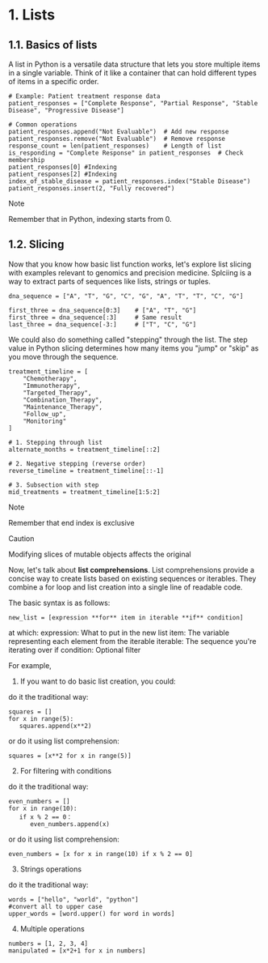 # **1. Lists**

## **1.1. Basics of lists**

A list in Python is a versatile data structure that lets you store multiple items in a single variable. Think of it like a container that can hold different types of items in a specific order. 

```
# Example: Patient treatment response data
patient_responses = ["Complete Response", "Partial Response", "Stable Disease", "Progressive Disease"]

# Common operations
patient_responses.append("Not Evaluable")  # Add new response
patient_responses.remove("Not Evaluable")  # Remove response
response_count = len(patient_responses)    # Length of list
is_responding = "Complete Response" in patient_responses  # Check membership
patient_responses[0] #Indexing
patient_responses[2] #Indexing
index_of_stable_disease = patient_responses.index("Stable Disease")
patient_responses.insert(2, "Fully recovered")
```

> [!NOTE]  
> Remember that in Python, indexing starts from 0. 

## **1.2. Slicing**

Now that you know how basic list function works, let's explore list slicing with examples relevant to genomics and precision medicine. Splciing is a way to extract parts of sequences like lists, strings or tuples. 

```
dna_sequence = ["A", "T", "G", "C", "G", "A", "T", "T", "C", "G"]

first_three = dna_sequence[0:3]    # ["A", "T", "G"]
first_three = dna_sequence[:3]     # Same result
last_three = dna_sequence[-3:]     # ["T", "C", "G"]
```

We could also do something called "stepping" through the list. The step value in Python slicing determines how many items you "jump" or "skip" as you move through the sequence. 

```
treatment_timeline = [
    "Chemotherapy",
    "Immunotherapy",
    "Targeted_Therapy",
    "Combination_Therapy",
    "Maintenance_Therapy",
    "Follow_up",
    "Monitoring"
]

# 1. Stepping through list
alternate_months = treatment_timeline[::2]

# 2. Negative stepping (reverse order)
reverse_timeline = treatment_timeline[::-1]

# 3. Subsection with step 
mid_treatments = treatment_timeline[1:5:2]
```  

> [!NOTE]  
> Remember that end index is exclusive

> [!CAUTION]
> Modifying slices of mutable objects affects the original


Now, let's talk about **list comprehensions**. List comprehensions provide a concise way to create lists based on existing sequences or iterables. They combine a for loop and list creation into a single line of readable code.

The basic syntax is as follows:
```
new_list = [expression **for** item in iterable **if** condition]
```
at which: 
expression: What to put in the new list
item: The variable representing each element from the iterable
iterable: The sequence you're iterating over
if condition: Optional filter


For example,
1. If you want to do basic list creation, you could:
   
do it the traditional way:

```
squares = []
for x in range(5):
   squares.append(x**2)
```

or do it using list comprehension:

```
squares = [x**2 for x in range(5)]
```

2. For filtering with conditions
   
do it the traditional way:

```
even_numbers = []
for x in range(10):
   if x % 2 == 0：
      even_numbers.append(x)
```

or do it using list comprehension:

```
even_numbers = [x for x in range(10) if x % 2 == 0]
```

3. Strings operations
   
do it the traditional way:

```
words = ["hello", "world", "python"]
#convert all to upper case
upper_words = [word.upper() for word in words]
```

4. Multiple operations
   
```
numbers = [1, 2, 3, 4]
manipulated = [x*2+1 for x in numbers]
```

